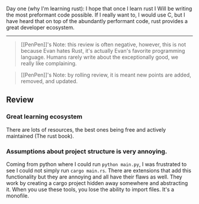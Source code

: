 Day one (why I'm learning rust): I hope that once I learn rust I Will be writing the most preformant code possible. If I really want to, I would use C, but I have heard that on top of the abundantly performant code, rust provides a great developer ecosystem.

---

> [[PenPen]]'s Note: this review is often negative, however, this is not because Evan hates Rust, it's actually Evan's favorite programming language. Humans rarely write about the exceptionally good, we really like complaining.

> [[PenPen]]'s Note: by rolling review, it is meant new points are added, removed, and updated.

## Review

### Great learning ecosystem

There are lots of resources, the best ones being free and actively maintained (The rust book).

### Assumptions about project structure is very annoying.

Coming from python where I could run `python main.py`, I was frustrated to see I could not simply run `cargo main.rs`. There are extensions that add this functionality but they are annoying and all have their flaws as well. They work by creating a cargo project hidden away somewhere and abstracting it. When you use these tools, you lose the ability to import files. It's a monofile.